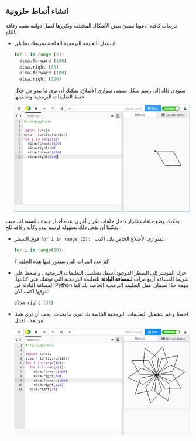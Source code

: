 ## انشاء أنماط حلزونية

مربعات كافية! دعونا ننشئ بعض الأشكال المختلفة ونكررها لعمل دوامة تشبه رقاقة الثلج.

- استبدل التعليمة البرمجية الخاصة بمربعك بما يلي:
    
    ```python
    for i in range (2):
      elsa.forward (100)
      elsa.right (60)
      elsa.forward (100)
      elsa.right (120)
    ```
    
    سيؤدي ذلك إلى رسم شكل يسمى متوازي الأضلاع. يمكنك أن ترى ما يبدو من خلال حفظ التعليمات البرمجية وتشغيلها.
    
    ![](images/parallelogram.png)

يمكنك وضع حلقات تكرار داخل حلقات تكرار أخرى. هذه أخبار جيدة بالنسبة لنا، حيث يمكننا أن نفعل ذلك بسهولة لرسم يبدو وكأنه رقاقة ثلج.

- فوق السطر `for i in range (2): ` لمتوازي الأضلاع الخاص بك، اكتب:
    
    ```python
    for i in range(10):
    ```
    
    كم عدد المرات التي ستدور فيها هذه الحلقة ؟

- حرك المؤشر إلى السطر الموجود أسفل تسلسل التعليمات البرمجية ، واضغط على شريط المسافة أربع مرات **للمسافة البادئة** للتعليمة البرمجية التي توشك على كتابتها. المسافة البادئة في Python مهمة جدًا لضمان عمل التعليمة البرمجية الخاصة بك كما تتوقع! اكتب الآن:
    
    ```python
    elsa.right (36)
    ```

- احفظ و قم بتشغيل التعليمات البرمجية الخاصة بك لترى ما يحدث. يجب أن ترى شيئا من هذا القبيل:
    
    ![](images/snowflake1.png)